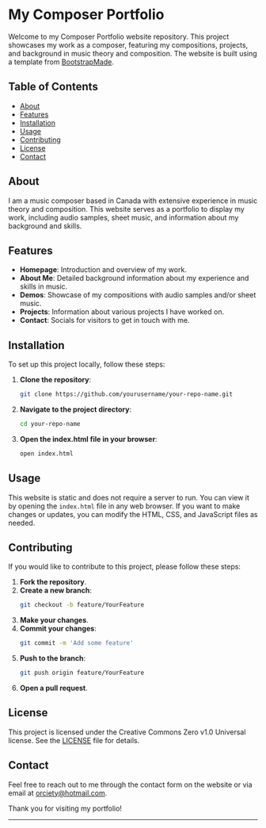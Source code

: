# My Composer Portfolio

Welcome to my Composer Portfolio website repository. This project showcases my work as a composer, featuring my compositions, projects, and background in music theory and composition. The website is built using a template from [BootstrapMade](https://bootstrapmade.com).

## Table of Contents

- [About](#about)
- [Features](#features)
- [Installation](#installation)
- [Usage](#usage)
- [Contributing](#contributing)
- [License](#license)
- [Contact](#contact)

## About

I am a music composer based in Canada with extensive experience in music theory and composition. This website serves as a portfolio to display my work, including audio samples, sheet music, and information about my background and skills.

## Features

- **Homepage**: Introduction and overview of my work.
- **About Me**: Detailed background information about my experience and skills in music.
- **Demos**: Showcase of my compositions with audio samples and/or sheet music.
- **Projects**: Information about various projects I have worked on.
- **Contact**: Socials for visitors to get in touch with me.

## Installation

To set up this project locally, follow these steps:

1. **Clone the repository**:
    ```sh
    git clone https://github.com/yourusername/your-repo-name.git
    ```

2. **Navigate to the project directory**:
    ```sh
    cd your-repo-name
    ```

3. **Open the index.html file in your browser**:
    ```sh
    open index.html
    ```

## Usage

This website is static and does not require a server to run. You can view it by opening the `index.html` file in any web browser. If you want to make changes or updates, you can modify the HTML, CSS, and JavaScript files as needed.

## Contributing

If you would like to contribute to this project, please follow these steps:

1. **Fork the repository**.
2. **Create a new branch**:
    ```sh
    git checkout -b feature/YourFeature
    ```
3. **Make your changes**.
4. **Commit your changes**:
    ```sh
    git commit -m 'Add some feature'
    ```
5. **Push to the branch**:
    ```sh
    git push origin feature/YourFeature
    ```
6. **Open a pull request**.

## License

This project is licensed under the Creative Commons Zero v1.0 Universal license. See the [LICENSE](LICENSE) file for details.

## Contact

Feel free to reach out to me through the contact form on the website or via email at [orciety@hotmail.com](mailto:orciety@hotmail.com).

Thank you for visiting my portfolio!

---
